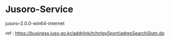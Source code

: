 # Jusoro-Service

jusoro-2.0.0-win64-internet

ref : https://business.juso.go.kr/addrlink/tchnlgySport/adresSearchSlutn.do